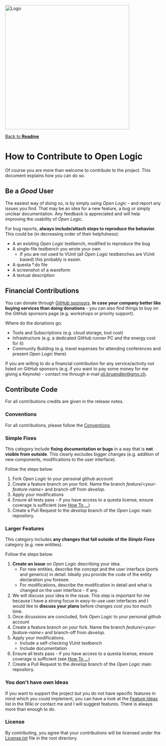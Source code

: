 <img src="./doc/Logo.png" alt="Logo" width="400">

[Back to **Readme**](./Readme.md)

# How to Contribute to Open Logic

Of course you are more than welcome to contribute to the project. This document explains how you can do so.

## Be a _Good_ User

The easiest way of doing so, is by simply using *Open Logic* - and report any issues you find. That may be an idea for a new feature, a bug or simply unclear documentation. Any feedback is appreciated and will help improving the usability of *Open Logic*.

For bug reports, **always include/attach steps to reproduce the behavior**. This could be (in decreasing order of their helpfulness):
* A an existing *Open Logic* testbench, modified to reproduce the bug
* A single-file testbench you wrote your own
  * If you are not used to VUnit (all *Open Logic* testbenches are VUnit based) this probably is easier.
* A questa *.do file
* A screenshot of a waveform
* A textual description

## Financial Contributions

You can donate through [GitHub sponsors](https://github.com/sponsors/open-logi). **In case your company better like buying services than doing donations** - you can also find things to buy on the GitHub sponsors page (e.g. workshops or priority support).

Where do the donations go:
* Tools and Subscriptions (e.g. cloud storage, tool cost)
* Infrastructure (e.g. a dedicated GitHub runner PC and the energy cost for it)
* Community Building (e.g. travel expenses for attending conferences and present *Open Logic* there)

If you are willing to do a financial contribution for any service/activity not listed on GitHub sponsors (e.g. if you want to pay some money for me giving a Keynote) - contact me through e-mail [oli.bruendler@gmx.ch](oli.bruendler@gmx.ch).
  
## Contribute Code

For all contributions credits are given in the release notes.

### Conventions

For all contributions, please follow the [Conventions](./doc/Conventions.md).

### Simple Fixes

This category include **fixing documentation or bugs** in a way that is **not visible from outside**. This clearly excludes bigger changes (e.g. addition of new components, modifications to the user interface).

Follow the steps below:
1. Fork *Open Logic* to your personal github account
2. Create a feature branch on your fork. Name the branch *feature/\<your-feature-name\>* and branch-off from *develop*.
3. Apply your modifications
4. Ensure all tests pass - if you have access to a questa license, ensure coverage is sufficient (see [How To ...](./doc/HowTo.md))
5. Create a Pull Request to the *develop* branch of the *Open Logic* main repository.

### Larger Features

This category includes **any changes that fall outside of the _Simple Fixes_** category (e.g. new entities).

Follow the steps below:
1. **Create an issue** on *Open Logic* describing your idea. 
   * For new entities, describe the concept and the user interface (ports and generics) in detail. Ideally you provide the code of the entity declaration you foresee.
   * For modifications, describe the modification in detail and what is changed on the user interface - if any.
2. We will discuss your idea in the issue. This step is important for me because I have a strong focus in easy-to-use user interfaces and I would like to **discuss your plans** before changes cost you too much time.
3. Once dicussions are concluded, fork *Open Logic* to your personal github account
4. Create a feature branch on your fork. Name the branch *feature/\<your-feature-name\>* and branch-off from *develop*.
5. Apply your modifications.
   * Include a self-checking VUnit testbench
   * Include documentation
6. Ensure all tests pass - if you have access to a questa license, ensure coverage is sufficient (see [How To ...](./doc/HowTo.md))
7. Create a Pull Request to the *develop* branch of the *Open Logic* main repository.

### You don't have own Ideas

If you want to support the project but you do not have specific features in mind which you could implement, you can have a look at the [Feature Ideas](https://github.com/open-logic/open-logic/wiki/Feature-Ideas) list in the Wiki or contact me and I will suggest features. There is always more than enough to do.

### License
By contributing, you agree that your contributions will be licensed under the [License.txt](./License.txt) file in the root directory.

